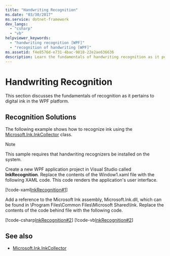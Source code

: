 ```yaml
---
title: "Handwriting Recognition"
ms.date: "03/30/2017"
ms.service: dotnet-framework
dev_langs: 
  - "csharp"
  - "vb"
helpviewer_keywords: 
  - "handwriting recognition [WPF]"
  - "recognition of handwriting [WPF]"
ms.assetid: f4e8576d-e731-4bac-9818-22e2ae636636
description: Learn the fundamentals of handwriting recognition as it pertains to digital ink in the WPF platform.
---
```

# Handwriting Recognition

This section discusses the fundamentals of recognition as it pertains to digital ink in the WPF platform.

## Recognition Solutions

The following example shows how to recognize ink using the [Microsoft.Ink.InkCollector](/previous-versions/dotnet/netframework-3.5/ms583683(v=vs.90)) class.

> [!NOTE]
> This sample requires that handwriting recognizers be installed on the system.

Create a new WPF application project in Visual Studio called **InkRecognition**. Replace the contents of the Window1.xaml file with the following XAML code. This code renders the application's user interface.

[!code-xaml[InkRecognition#1](~/samples/snippets/csharp/VS_Snippets_Wpf/InkRecognition/CSharp/Window1.xaml#1)]

Add a reference to the Microsoft Ink assembly, Microsoft.Ink.dll, which can be found in \Program Files\Common Files\Microsoft Shared\Ink. Replace the contents of the code behind file with the following code.

[!code-csharp[InkRecognition#2](~/samples/snippets/csharp/VS_Snippets_Wpf/InkRecognition/CSharp/Window1.xaml.cs#2)]
[!code-vb[InkRecognition#2](~/samples/snippets/visualbasic/VS_Snippets_Wpf/InkRecognition/VisualBasic/Window1.xaml.vb#2)]

## See also

- [Microsoft.Ink.InkCollector](/previous-versions/dotnet/netframework-3.5/ms583683(v=vs.90))
